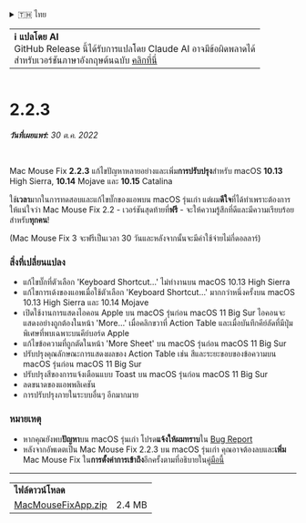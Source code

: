 <details>
<summary>🇹🇭 ไทย</summary>

[🇬🇧 English (GitHub Release)](https://github.com/noah-nuebling/mac-mouse-fix/releases/tag/2.2.3)\
[🇦🇩 Català](https://redirect.macmousefix.com/?target=mmf-release&tag=2.2.3&locale=ca)\
[🇩🇪 Deutsch](https://redirect.macmousefix.com/?target=mmf-release&tag=2.2.3&locale=de)\
[🇪🇸 Español](https://redirect.macmousefix.com/?target=mmf-release&tag=2.2.3&locale=es)\
[🇫🇷 Français](https://redirect.macmousefix.com/?target=mmf-release&tag=2.2.3&locale=fr)\
[🇮🇩 Indonesia](https://redirect.macmousefix.com/?target=mmf-release&tag=2.2.3&locale=id)\
[🇮🇹 Italiano](https://redirect.macmousefix.com/?target=mmf-release&tag=2.2.3&locale=it)\
[🇭🇺 Magyar](https://redirect.macmousefix.com/?target=mmf-release&tag=2.2.3&locale=hu)\
[🇳🇱 Nederlands](https://redirect.macmousefix.com/?target=mmf-release&tag=2.2.3&locale=nl)\
[🇵🇱 Polski](https://redirect.macmousefix.com/?target=mmf-release&tag=2.2.3&locale=pl)\
[🇧🇷 Português (Brasil)](https://redirect.macmousefix.com/?target=mmf-release&tag=2.2.3&locale=pt-BR)\
[🇵🇹 Português (Portugal)](https://redirect.macmousefix.com/?target=mmf-release&tag=2.2.3&locale=pt-PT)\
[🇷🇴 Română](https://redirect.macmousefix.com/?target=mmf-release&tag=2.2.3&locale=ro)\
[🇸🇪 Svenska](https://redirect.macmousefix.com/?target=mmf-release&tag=2.2.3&locale=sv)\
[🇻🇳 Tiếng Việt](https://redirect.macmousefix.com/?target=mmf-release&tag=2.2.3&locale=vi)\
[🇹🇷 Türkçe](https://redirect.macmousefix.com/?target=mmf-release&tag=2.2.3&locale=tr)\
[🇨🇿 Čeština](https://redirect.macmousefix.com/?target=mmf-release&tag=2.2.3&locale=cs)\
[🇬🇷 Ελληνικά](https://redirect.macmousefix.com/?target=mmf-release&tag=2.2.3&locale=el)\
[🇷🇺 Русский](https://redirect.macmousefix.com/?target=mmf-release&tag=2.2.3&locale=ru)\
[🇺🇦 Українська](https://redirect.macmousefix.com/?target=mmf-release&tag=2.2.3&locale=uk)\
[🇮🇱 עברית](https://redirect.macmousefix.com/?target=mmf-release&tag=2.2.3&locale=he)\
[🇸🇦 العربية](https://redirect.macmousefix.com/?target=mmf-release&tag=2.2.3&locale=ar)\
[🇮🇳 हिन्दी](https://redirect.macmousefix.com/?target=mmf-release&tag=2.2.3&locale=hi)\
**🇹🇭 ไทย**\
[🇨🇳 中文 (简体)](https://redirect.macmousefix.com/?target=mmf-release&tag=2.2.3&locale=zh-Hans)\
[🇨🇳 中文 (繁體)](https://redirect.macmousefix.com/?target=mmf-release&tag=2.2.3&locale=zh-Hant)\
[🇭🇰 中文（香港)](https://redirect.macmousefix.com/?target=mmf-release&tag=2.2.3&locale=zh-HK)\
[🇯🇵 日本語](https://redirect.macmousefix.com/?target=mmf-release&tag=2.2.3&locale=ja)\
[🇰🇷 한국어](https://redirect.macmousefix.com/?target=mmf-release&tag=2.2.3&locale=ko)\
[Help translate Mac Mouse Fix to different languages!](https://github.com/noah-nuebling/mac-mouse-fix/discussions/731)
</details>
<table align=><td>
<b>ℹ️ แปลโดย AI</b><br>
GitHub Release นี้ได้รับการแปลโดย Claude AI อาจมีข้อผิดพลาดได้<br>
สำหรับเวอร์ชันภาษาอังกฤษต้นฉบับ <a href="https://github.com/noah-nuebling/mac-mouse-fix/releases/tag/2.2.3">คลิกที่นี่</a>
</td></table>

<table></table>

# 2.2.3
***วันที่เผยแพร่:** 30 ต.ค. 2022*

<br>

Mac Mouse Fix **2.2.3** แก้ไขปัญหาหลายอย่างและเพิ่ม**การปรับปรุง**สำหรับ macOS **10.13** High Sierra, **10.14** Mojave และ **10.15** Catalina

ใช้**เวลา**มากในการทดสอบและแก้ไขบั๊กของแอพบน macOS รุ่นเก่า แต่ผม**ดีใจ**ที่ได้ทำเพราะต้องการให้แน่ใจว่า Mac Mouse Fix 2.2 - เวอร์ชันสุดท้ายที่**ฟรี** - จะให้ความรู้สึกที่ดีและมีความเรียบร้อยสำหรับ**ทุกคน**!

(Mac Mouse Fix 3 จะฟรีเป็นเวลา 30 วันและหลังจากนั้นจะมีค่าใช้จ่ายไม่กี่ดอลลาร์)

### สิ่งที่เปลี่ยนแปลง

- แก้ไขบั๊กที่ตัวเลือก 'Keyboard Shortcut...' ไม่ทำงานบน macOS 10.13 High Sierra
- แก้ไขการเด้งของแอพเมื่อใช้ตัวเลือก 'Keyboard Shortcut...' มากกว่าหนึ่งครั้งบน macOS 10.13 High Sierra และ 10.14 Mojave
- เปิดใช้งานการแสดงไอคอน Apple บน macOS รุ่นก่อน macOS 11 Big Sur ไอคอนจะแสดงอย่างถูกต้องในหน้า 'More...' เมื่อคลิกขวาที่ Action Table และเมื่อบันทึกคีย์ลัดที่มีปุ่มพิเศษที่พบเฉพาะบนคีย์บอร์ด Apple
- แก้ไขข้อความที่ถูกตัดในหน้า 'More Sheet' บน macOS รุ่นก่อน macOS 11 Big Sur
- ปรับปรุงคุณลักษณะการแสดงผลของ Action Table เช่น สีและระยะขอบของข้อความบน macOS รุ่นก่อน macOS 11 Big Sur
- ปรับปรุงสีของการแจ้งเตือนแบบ Toast บน macOS รุ่นก่อน macOS 11 Big Sur
- ลดขนาดของแอพพลิเคชัน
- การปรับปรุงภายในระบบอื่นๆ อีกมากมาย

### หมายเหตุ

- หากคุณยังพบ**ปัญหา**บน macOS รุ่นเก่า โปรด**แจ้งให้ผมทราบ**ใน [Bug Report](https://noah-nuebling.github.io/mac-mouse-fix-feedback-assistant/?type=bug-report)
- หลังจากอัพเดตเป็น Mac Mouse Fix 2.2.3 บน macOS รุ่นเก่า คุณอาจต้องลบและ**เพิ่ม** Mac Mouse Fix ใน**การตั้งค่าการเข้าถึง**อีกครั้งตามที่อธิบายใน[คู่มือนี้](https://github.com/noah-nuebling/mac-mouse-fix/discussions/101)

---

<table align="start">
<tr>
    <td colspan=2>
        <b>ไฟล์ดาวน์โหลด</b>
    </td>
</tr>
<tr>
    <td><a href="https://github.com/noah-nuebling/mac-mouse-fix/releases/download/2.2.3/MacMouseFixApp.zip">MacMouseFixApp.zip</a></td>
    <td>2.4 MB</td>
</tr>
</table>